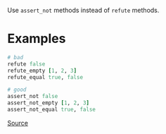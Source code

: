 
Use `assert_not` methods instead of `refute` methods.

# Examples

```ruby
# bad
refute false
refute_empty [1, 2, 3]
refute_equal true, false

# good
assert_not false
assert_not_empty [1, 2, 3]
assert_not_equal true, false
```

[Source](http://www.rubydoc.info/gems/rubocop/RuboCop/Cop/Rails/RefuteMethods)